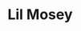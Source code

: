 ---
title: Lil Mosey
domain: http://www.certifiedhitmaker.com/
image: ../images/projects/lilmosey.png
---